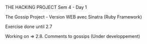 THE HACKING PROJECT
Sem 4 - Day 1

The Gossip Project - Version WEB avec Sinatra (Ruby Framework)

Exercise done until 2.7

Working on => 2.8. Comments to gossips (Under developpement)
